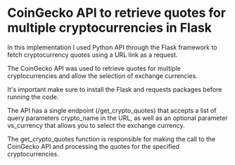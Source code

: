 # CoinGecko API to retrieve quotes for multiple cryptocurrencies in Flask

In this implementation I used Python API through the Flask framework to fetch cryptocurrency quotes using a URL link as a request. 

The CoinGecko API was used to retrieve quotes for multiple cryptocurrencies and allow the selection of exchange currencies. 

It's important make sure to install the Flask and requests packages before running the code. 

The API has a single endpoint (/get_crypto_quotes) that accepts a list of query parameters crypto_name in the URL, as well as an optional parameter vs_currency that allows you to select the exchange currency. 

The get_crypto_quotes function is responsible for making the call to the CoinGecko API and processing the quotes for the specified cryptocurrencies.